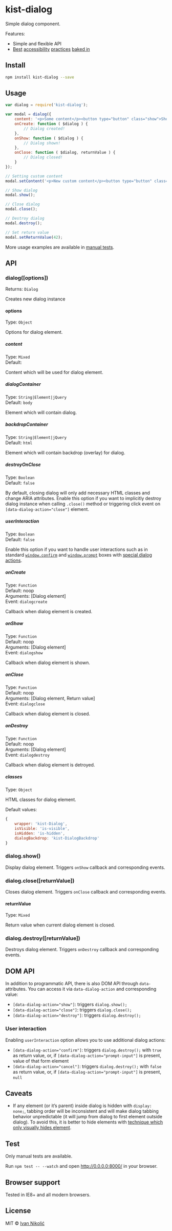 # kist-dialog

Simple dialog component.

Features:

* Simple and flexible API
* [Best][a11y-01] [accessibility][a11y-02] [practices][a11y-03] [baked in][a11y-04]

## Install

```sh
npm install kist-dialog --save
```

## Usage

```js
var dialog = require('kist-dialog');

var modal = dialog({
	content: '<p>Some content</p><button type="button" class="show">Show</button><button type="button" class="close" autofocus="autofocus">Close</button>',
	onCreate: function ( $dialog ) {
		// Dialog created!
	},
	onShow: function ( $dialog ) {
		// Dialog shown!
	},
	onClose: function ( $dialog, returnValue ) {
		// Dialog closed!
	}
});

// Setting custom content
modal.setContent('<p>New custom content</p><button type="button" class="close">Close</button>');

// Show dialog
modal.show();

// Close dialog
modal.close();

// Destroy dialog
modal.destroy();

// Set return value
modal.setReturnValue(42);
```

More usage examples are available in [manual tests](#test).

## API

### dialog([options])

Returns: `Dialog`

Creates new dialog instance

#### options

Type: `Object`

Options for dialog element.

##### content

Type: `Mixed`  
Default: ` `

Content which will be used for dialog element.

##### dialogContainer

Type: `String|Element|jQuery`  
Default: `body`

Element which will contain dialog.

##### backdropContainer

Type: `String|Element|jQuery`  
Default: `html`

Element which will contain backdrop (overlay) for dialog.

##### destroyOnClose

Type: `Boolean`  
Default: `false`

By default, closing dialog will only add necessary HTML classes and change ARIA attributes. Enable this option if you want to implicitly destroy dialog instance when calling `.close()` method or triggering click event on `[data-dialog-action="close"]` element.

##### userInteraction

Type: `Boolean`  
Default: `false`

Enable this option if you want to handle user interactions such as in standard [`window.confirm`][window-confirm] and [`window.prompt`][window-prompt] boxes with [special dialog actions](#user-interaction).

##### onCreate

Type: `Function`  
Default: noop  
Arguments: [Dialog element]  
Event: `dialogcreate`  

Callback when dialog element is created.

##### onShow

Type: `Function`  
Default: noop  
Arguments: [Dialog element]  
Event: `dialogshow`

Callback when dialog element is shown.

##### onClose

Type: `Function`  
Default: noop  
Arguments: [Dialog element, Return value]  
Event: `dialogclose`

Callback when dialog element is closed.

##### onDestroy

Type: `Function`  
Default: noop  
Arguments: [Dialog element]  
Event: `dialogdestroy`

Callback when dialog element is detroyed.

##### classes

Type: `Object`

HTML classes for dialog element.

Default values:

```js
{
	wrapper: 'kist-Dialog',
	isVisible: 'is-visible',
	isHidden: 'is-hidden',
	dialogBackdrop: 'kist-DialogBackdrop'
}
```

### dialog.show()

Display dialog element. Triggers `onShow` callback and corresponding events.

### dialog.close([returnValue])

Closes dialog element. Triggers `onClose` callback and corresponding events.

#### returnValue

Type: `Mixed`

Return value when current dialog element is closed.

### dialog.destroy([returnValue])

Destroys dialog element. Triggers `onDestroy` callback and corresponding events.

## DOM API

In addition to programmatic API, there is also DOM API through `data-` attributes. You can access it via `data-dialog-action` and corresponding value:

* `[data-dialog-action="show"]`: triggers `dialog.show();`
* `[data-dialog-action="close"]`: triggers `dialog.close();`
* `[data-dialog-action="destroy"]`: triggers `dialog.destroy();`

### User interaction

Enabling `userInteraction` option allows you to use additional dialog actions:

* `[data-dialog-action="confirm"]`: triggers `dialog.destroy();` with `true` as return value, or, if `[data-dialog-action="prompt-input"]` is present, value of that form element
* `[data-dialog-action="cancel"]`: triggers `dialog.destroy();` with `false` as return value, or, if `[data-dialog-action="prompt-input"]` is present, `null`

## Caveats

* If any element (or it’s parent) inside dialog is hidden with `display: none;`, tabbing order will be inconsistent and will make dialog tabbing behavior unpredictable (it will jump from dialog to first element outside dialog). To avoid this, it is better to hide elements with [technique which only visually hides element][visually-hidden].

## Test

Only manual tests are available.

Run `npm test -- --watch` and open <http://0.0.0.0:8000/> in your browser.

## Browser support

Tested in IE8+ and all modern browsers.

## License

MIT © [Ivan Nikolić](http://ivannikolic.com)

[a11y-01]: https://drublic.de/archive/accessible-dialogs-modals/
[a11y-02]: https://accessibility.oit.ncsu.edu/blog/2013/09/13/the-incredible-accessible-modal-dialog/
[a11y-03]: https://www.nczonline.net/blog/2013/02/12/making-an-accessible-dialog-box/
[a11y-04]: https://www.smashingmagazine.com/2014/09/making-modal-windows-better-for-everyone/
[visually-hidden]: http://bitsofco.de/hiding-elements-with-css/#position
[window-confirm]: https://developer.mozilla.org/en-US/docs/Web/API/Window/confirm
[window-prompt]: https://developer.mozilla.org/en-US/docs/Web/API/Window/prompt
